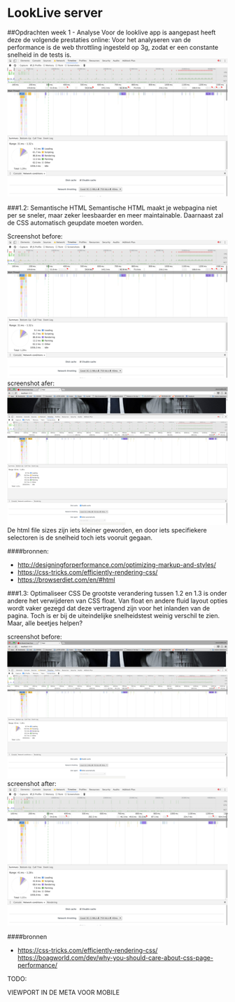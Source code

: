 # LookLive server

##Opdrachten week 1 - Analyse
Voor de looklive app is aangepast heeft deze de volgende prestaties online:
Voor het analyseren van de performance is de web throttling ingesteld op 3g, zodat er een constante snelheid in de tests is. 
<img src="/public/screenshots/screenshot_before_ev.png" alt="">

###1.2: Semantische HTML
Semantische HTML maakt je webpagina niet per se sneler, maar zeker leesbaarder en meer maintainable. Daarnaast zal de CSS automatisch geupdate moeten worden.

Screenshot before:
<img src="/public/screenshots/screenshot_before_ev.png" alt="">
screenshot afer:
<img src="/public/screenshots/screenshot_html_after.png" alt="">
De html file sizes zijn iets kleiner geworden, en door iets specifiekere selectoren is de snelheid toch iets vooruit gegaan.

####bronnen:
* http://designingforperformance.com/optimizing-markup-and-styles/
* https://css-tricks.com/efficiently-rendering-css/
* https://browserdiet.com/en/#html

###1.3: Optimaliseer CSS
De grootste verandering tussen 1.2 en 1.3 is onder andere het verwijderen van CSS float. Van float en andere fluid layout opties wordt vaker gezegd dat deze vertragend zijn voor het inlanden van de pagina. Toch is er bij de uiteindelijke snelheidstest weinig verschil te zien. Maar, alle beetjes helpen?

screenshot before:
<img src="/public/screenshots/screenshot_html_after.png" alt="">
screenshot after:
<img src="/public/screenshots/screenshot_CSS_after.png" alt="">

####bronnen
* https://css-tricks.com/efficiently-rendering-css/
https://boagworld.com/dev/why-you-should-care-about-css-page-performance/


TODO:

VIEWPORT IN DE META VOOR MOBILE
